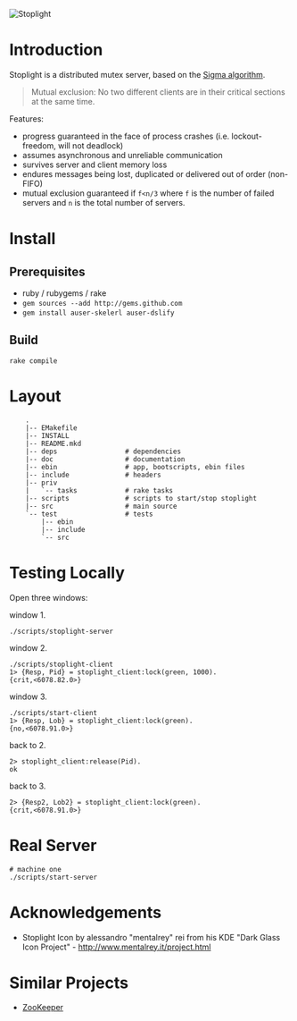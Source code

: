 ![Stoplight](http://github.com/jashmenn/stoplight/blob/master/doc/stoplight.png?raw=true)

# Introduction

Stoplight is a distributed mutex server, based on the [Sigma algorithm](http://research.microsoft.com/pubs/69214/sigma_prdc05.pdf).

> Mutual exclusion: No two different clients are in their critical sections at the same time.

Features:

* progress guaranteed in the face of process crashes (i.e. lockout-freedom, will not deadlock)
* assumes asynchronous and unreliable communication 
* survives server and client memory loss
* endures messages being lost, duplicated or delivered out of order (non-FIFO)
* mutual exclusion guaranteed if `f<n/3` where `f` is the number of failed servers and `n` is the total number of servers.

# Install

## Prerequisites

* ruby / rubygems / rake
* `gem sources --add http://gems.github.com`
* `gem install auser-skelerl auser-dslify`

## Build

    rake compile

# Layout

        .
        |-- EMakefile
        |-- INSTALL
        |-- README.mkd
        |-- deps                 # dependencies
        |-- doc                  # documentation
        |-- ebin                 # app, bootscripts, ebin files
        |-- include              # headers 
        |-- priv
        |   `-- tasks            # rake tasks
        |-- scripts              # scripts to start/stop stoplight
        |-- src                  # main source
        `-- test                 # tests
            |-- ebin
            |-- include
            `-- src

# Testing Locally

Open three windows:

window 1. 

    ./scripts/stoplight-server

window 2. 

    ./scripts/stoplight-client
    1> {Resp, Pid} = stoplight_client:lock(green, 1000).
    {crit,<6078.82.0>}

window 3. 

    ./scripts/start-client
    1> {Resp, Lob} = stoplight_client:lock(green).        
    {no,<6078.91.0>}

back to 2. 

    2> stoplight_client:release(Pid).
    ok

back to 3.  

    2> {Resp2, Lob2} = stoplight_client:lock(green).
    {crit,<6078.91.0>}

# Real Server

    # machine one
    ./scripts/start-server

# Acknowledgements 

* Stoplight Icon by alessandro "mentalrey" rei from his KDE "Dark Glass Icon Project" - http://www.mentalrey.it/project.html

# Similar Projects

* [ZooKeeper](http://hadoop.apache.org/zookeeper/)
